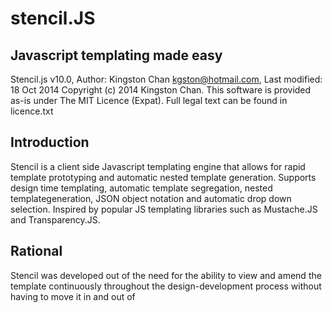 stencil.JS
==========

Javascript templating made easy
--------------
Stencil.js v10.0, Author: Kingston Chan <kgston@hotmail.com>, Last modified: 18 Oct 2014
Copyright (c) 2014 Kingston Chan. This software is provided as-is under The MIT Licence (Expat).
Full legal text can be found in licence.txt

Introduction
--------------
Stencil is a client side Javascript templating engine that allows for rapid template prototyping and 
automatic nested template generation. Supports design time templating, automatic template segregation, nested templategeneration, JSON object notation and automatic drop down selection. Inspired by popular JS templating libraries such as Mustache.JS and Transparency.JS.

Rational
--------------
Stencil was developed out of the need for the ability to view and amend the template continuously throughout the design-development process without having to move it in and out of <script> tags or having to chop up templates into multiple parts. Also, template nesting and conditionals comes across as unnecessarily complex with queer symbol semantics that are not immediately obvious to people not familiar with the hieroglyphics, increasing the learning curve. While it is useful to have logic within a templating language, similar to JSP and tag libs, nesting such semantics usually results in a compromise in functionality or legibility. Any sort of logic, should be as much as possible, transparent and determined from the dataset structure.

Usage
==========
Preparation
--------------
First off, you should have your HTML code ready and identify all parts which should be iterated. Wrap the iterating area in <stencil id="stencilID">...TemplateHTML...</stencil> stencil tags and give it a stencil ID. The stencil ID will uniquely identify your stencil for later use. Also, feel free to nest stencil tags inside stencil tags. The engine will automatically identify them, just remember to give them unique IDs too!

Compilation
--------------
There are 2 ways to "compile" the templates for use. You can manually define a stencil by calling:
    var myStencil = stencil.define("stencilID"); 
and get back a stencil object OR

If you want to quickly "compile" all stencils in the page, just call:
    var stencilCollection = stencil.build(); 
which will return you an object of stencilIDs and stencil object pairs.

If you want to limit auto build to a section of the page, just call:
    var stencilCollection = stencil.build("elementIDToStartFrom");
*Note that this method only supports stencil tags in default configuration.*

If for some reason you are unable to insert stencil tags into the HTML code, due to HTML requirements e.g. outside <tr>...</tr> tags, you may wrap them in any tag that is valid, like <tbody id="childStencilID">...</tbody> and give it an ID. This only works for child stencils, so you will need to insert a parent stencil surrounding the child e.g. around the <table>...</table> tags. Use the following code to define child stencils:
    var myStencil = stencil.define("parentStencilID", null, ["childStencilID1", "childStencilID2", ...]);
*This only works for the first child level. If you need it to be nested further down, you will need to build 2 separate stencil and merge manually it later on*

If you would like to specify an output location for the generated stencil, you can set it as the 2nd parameter duringmanual definition of the stencil using jQuery selector notation:
    var myStencil = stencil.define("stencilID", "#output .duplicates"); 
The stencil will be inserted into the inner HTML of the specified element/s.

If you do not need the output to be displayed in a specific location, you can set the destination to "none". Take note that in this case you will need to set the render method output parameter to either "none" or "fragment"

Cloning
--------------
By default, Stencil will remove your stencil template after "compilation". If you would like to create a new copy of the stencil with a separate output, just define the stencil manually in the first example and the engine will compile a deep copy of the existing stencil for you with a provided destination or a auto generated one. Auto generated outputs will always be exactly after the existing template. Do note that once a stencil structure has been defined, it is not possible to dynamically redefine it except for its output destination and output container. However, this feature may be included in a later version. 

Data Insertion
--------------
In order to map data from JSON into child stencils, use the following syntax:
    {{firstLevel}}
Where 
    var JSON = {childStencilID:{firstLevel:"value"}}

Deep object retrival notation
--------------
In order to map data from the JSON object into the stencil, use the following syntax anywhere within your template code:
{{firstLevel.secondLevel.thirdLevel}}
Where var JSON = {firstLevel:{secondLevel:{thirdLevel:"value"}}};

Nested key generation
--------------
Stencil also supports nested keys, allowing runtime determination of the final JSON data to be used. For example:
    {{foo{{index}}{{alphaIndex}}}} will result in a final key of {{foo1b}}
Where 
    var JSON = {foo1b: "valueToBeInserted", index: 1, alphaIndex: b}
All nested keys will be generated 

Global data objects
--------------
By default, a child stencil will not have access to its parents dataset and while a parent has access to its child dataset, retrival from an array is currently not supported. However there may be cases where you have data that needs access by parent and child stencils. For such cases you can utilized the reserved global key to store objects that  needs to be propogated to all stencils. For example,
    {{global.foo}}
Where 
    var JSON = {global: {foo: "accessableByAllStencils"}, bar: "accessableOnlyByParticularStencil"}

Special variables
--------------
For templating convienence, you can use the special variables lpIdx and ctIdx for loop index and counter index in your templates. lpIdx starts from 0 while ctIdx starts from 1. These are counter for the rendering order and is unique for every template, including child templates.

Selector
--------------
In order to use the selector to automatically select an option in a drop down menu, set an attribute called data-stencilselector (to conform to HTML5 specs) to the select elements:
    <select data-stencilselector="firstLevel.secondLevel">...</select>
Where 
    var JSON = {firstLevel:{secondLevel:"valueToSelect"}

Rendering
--------------
Once you have compiled the stencil and built your template, we can finally render the finalized stencil with the datainside it. Use the following command to generate the output:
    myStencil.render(dataset);
Where dataset is an array of objects. Each object should contain all the key value pairs for one stencil. Multiple objects in an array will generate multiple copies of the stencil with the respective objects in the order of insertion. If a key value is not found, the engine will leave the field blank and log to the console, if debug is on.

Each stencil object is linked to an output location and does not change over the lifetime of the object. If you wouldwant to hide and get a document fragment, not hide and get a document fragment, append or prepend the generated stencil to the output, you can use the following syntax:
    myStencil.render(dataset, "none");
    myStencil.render(dataset, "fragment");
    myStencil.render(dataset, "append");
    myStencil.render(dataset, "prepend");

Clearing output
--------------
If for any reason you want to remove the generated stencil from the output container, just call:
    myStencil.clear();
If there was previously any content that was appended or prepended to, it will retain the content while removing the stencil. However the content is a cache that was saved when the stencil was generated, so it may not reflect any changes after the stencil was generated. If you need to keep those changes, it is best for the output stencil to have its own container or use the default.

Rendering Tricks
--------------
Rendering within a Table
Due to HTML restirctions, certain tags are not allowed to become a child of certain tags. This is most obvious with HTML tables. When you insert stencil tags within the table, the stencil tags will get pushed out of the table on pageload, so the library is not able to detect the location of the stencils correctly and its template. A workaround is to use the specificChildStencilIDs to define the wrapper element of the replicating contents, but take note of its own limitations

Rendering conditionals
--------------
There are times where a layout may change depending on certain conditions. So it is very useful to have the ability to be able to change the resulting output based on the input dataset. Stencil however, does not have this ability to define IF ELSE conditionals for template rendering as it can be rather complex to built in such functionality and would generally increase rendering time across the board as additional checks needs to be built in place. However,this functionality may be built in the future as it is possible; if a more elegent solution exists. 

A current workaround is to generate all possible layouts into your stencil object by making use of nested stencil child objects. Do your own checks on the dataset and then modify the dataset structure such that it "activates" the correct child template by inserting relavent data into the correct reference variable. Take advantage of the feature where null/undefined reference child stencil variables in the dataset do not generate the resulting templating at all.

On the same note, if you would like to generate an instance of the child stencil without any data, use an empty object.

APIs
==========
    stencil.build(?startElementID);
    stencil.define(stencilID, ?outputDestination, ?["specificChildStencilIDs"], ?elementType)
    myStencilObject.render(dataset, ?output);
    myStencilObject.clear();
*where ? refers to optional parameters*